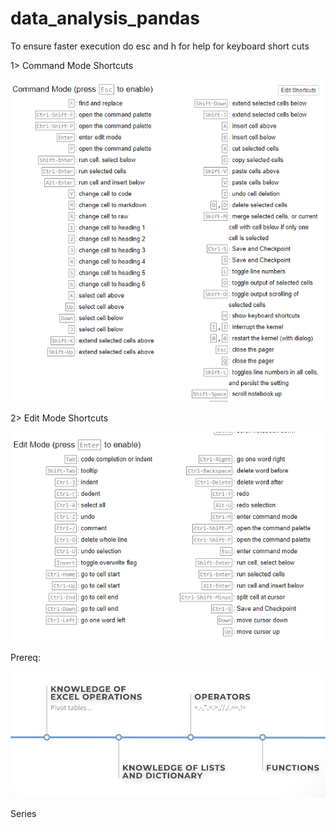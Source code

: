 # data_analysis_pandas

To ensure faster execution do esc and h for help for keyboard short cuts 

1> Command Mode Shortcuts

![](img/ipython_cmd_mode_shortcuts.PNG)

2> Edit Mode Shortcuts 

![](img/ipython_edit_mode_shortcuts.PNG)

Prereq:

![](img/prereq.PNG)

Series

